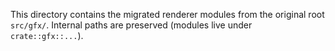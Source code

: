 This directory contains the migrated renderer modules from the original root `src/gfx/`.
Internal paths are preserved (modules live under `crate::gfx::...`).

